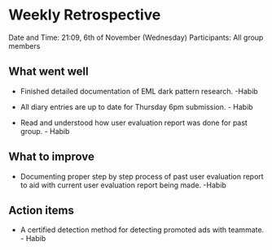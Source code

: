 # Weekly Retrospective 
Date and Time: 21:09, 6th of November (Wednesday) 
Participants: All group members 

## What went well 

- Finished detailed documentation of EML dark pattern research. -Habib 

- All diary entries are up to date for Thursday 6pm submission. - Habib 

- Read and understood how user evaluation report was done for past group. - Habib 

## What to improve 
- Documenting proper step by step process of past user evaluation report to aid with current user evaluation report being made. -Habib

## Action items 
- A certified detection method for detecting promoted ads with teammate. - Habib 
